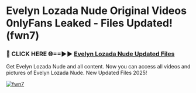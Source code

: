 # Evelyn Lozada Nude Original Videos 0nlyFans Leaked - Files Updated! (fwn7)

<h3>🔴 CLICK HERE 🌐==►► <a href="https://tinyurl.com/yc6ubb5a" rel="nofollow">Evelyn Lozada Nude Updated Files</a></h3>

Get Evelyn Lozada Nude and all content. Now you can access all videos and pictures of Evelyn Lozada Nude. New Updated Files 2025!

[![fwn7](https://i.imgur.com/7eu0CRL.gif)](https://tinyurl.com/yc6ubb5a)
